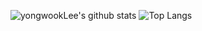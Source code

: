 ![yongwookLee's github stats](https://github-readme-stats.vercel.app/api?username=yongwookLee&count_private=true&show_icons=true) ![Top Langs](https://github-readme-stats.vercel.app/api/top-langs/?username=yongwookLee&hide=php)
<!--
**yongwookLee/yongwookLee** is a ✨ _special_ ✨ repository because its `README.md` (this file) appears on your GitHub profile.

Here are some ideas to get you started:

- 🔭 I’m currently working on ...
- 🌱 I’m currently learning ...
- 👯 I’m looking to collaborate on ...
- 🤔 I’m looking for help with ...
- 💬 Ask me about ...
- 📫 How to reach me: ...
- 😄 Pronouns: ...
- ⚡ Fun fact: ...
-->
